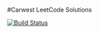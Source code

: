 #Carwest LeetCode Solutions

[![Build
Status](https://travis-ci.org/carwestsam/leetCode.svg?branch=master)](https://travis-ci.org/carwestsam/leetCode)



